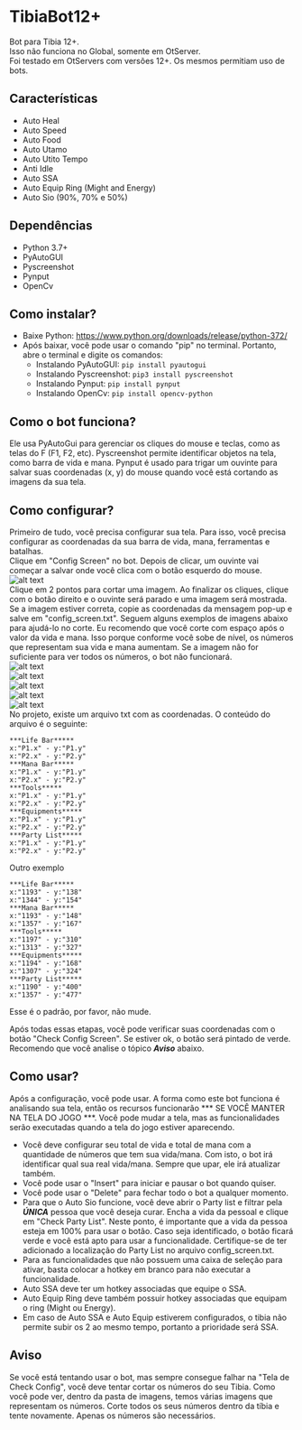 # TibiaBot12+
Bot para Tibia 12+. <br>
Isso não funciona no Global, somente em OtServer. <br>
Foi testado em OtServers com versões 12+. Os mesmos permitiam uso de bots.<br>

## Características
- Auto Heal
- Auto Speed
- Auto Food
- Auto Utamo
- Auto Utito Tempo
- Anti Idle
- Auto SSA
- Auto Equip Ring (Might and Energy)
- Auto Sio (90%, 70% e 50%)

## Dependências
- Python 3.7+
- PyAutoGUI
- Pyscreenshot
- Pynput
- OpenCv
## Como instalar?
- Baixe Python: https://www.python.org/downloads/release/python-372/
- Após baixar, você pode usar o comando "pip" no terminal. Portanto, abre o terminal e digite os comandos:
    - Instalando PyAutoGUI: ```pip install pyautogui```
    - Instalando Pyscreenshot: ```pip3 install pyscreenshot```
    - Instalando Pynput: ```pip install pynput```
    - Instalando OpenCv: ```pip install opencv-python```
## Como o bot funciona?
 Ele usa PyAutoGui para gerenciar os cliques do mouse e teclas, como as telas do F (F1, F2, etc). Pyscreenshot permite identificar objetos na tela, como barra de vida e mana. Pynput é usado para trigar um ouvinte para salvar suas coordenadas (x, y) do mouse quando você está cortando as imagens da sua tela.
## Como configurar?
Primeiro de tudo, você precisa configurar sua tela. Para isso, você precisa configurar as coordenadas da sua barra de vida, mana, ferramentas e batalhas.<br>
Clique em "Config Screen" no bot. Depois de clicar, um ouvinte vai começar a salvar onde você clica com o botão esquerdo do mouse.<br> 
![alt text](https://github.com/leoee/bot_for_tibia12.01/blob/master/images/bot.png)<br>
Clique em 2 pontos para cortar uma imagem. Ao finalizar os cliques, clique com o botão direito e o ouvinte será parado e uma imagem será mostrada. Se a imagem estiver correta, copie as coordenadas da mensagem pop-up e salve em "config_screen.txt". Seguem alguns exemplos de imagens abaixo para ajudá-lo no corte. Eu recomendo que você corte com espaço após o valor da vida e mana. Isso porque conforme você sobe de nível, os números que representam sua vida e mana aumentam. Se a imagem não for suficiente para ver todos os números, o bot não funcionará.<br>
![alt text](https://github.com/leoee/bot_for_tibia12.01/blob/master/images/lifeRD.png)<br>
![alt text](https://github.com/leoee/bot_for_tibia12.01/blob/master/images/manaRD.png)<br>
![alt text](https://github.com/leoee/bot_for_tibia12.01/blob/master/images/toolsRD.png)<br>
![alt text](https://github.com/leoee/bot_for_tibia12.01/blob/master/images/partyRD.png)<br>
![alt text](https://github.com/leoee/bot_for_tibia12.01/blob/master/images/equipmentRD.png)<br>
No projeto, existe um arquivo txt com as coordenadas. O conteúdo do arquivo é o seguinte:
```
***Life Bar*****
x:"P1.x" - y:"P1.y"
x:"P2.x" - y:"P2.y"
***Mana Bar*****
x:"P1.x" - y:"P1.y"
x:"P2.x" - y:"P2.y"
***Tools*****
x:"P1.x" - y:"P1.y"
x:"P2.x" - y:"P2.y"
***Equipments*****
x:"P1.x" - y:"P1.y"
x:"P2.x" - y:"P2.y"
***Party List*****
x:"P1.x" - y:"P1.y"
x:"P2.x" - y:"P2.y"
```
Outro exemplo<br>
```
***Life Bar*****
x:"1193" - y:"138"
x:"1344" - y:"154"
***Mana Bar*****
x:"1193" - y:"148"
x:"1357" - y:"167"
***Tools*****
x:"1197" - y:"310"
x:"1313" - y:"327"
***Equipments*****
x:"1194" - y:"168"
x:"1307" - y:"324"
***Party List*****
x:"1190" - y:"400"
x:"1357" - y:"477"
```
Esse é o padrão, por favor, não mude.<br>

Após todas essas etapas, você pode verificar suas coordenadas com o botão "Check Config Screen". Se estiver ok, o botão será pintado de verde. Recomendo que você analise o tópico ***Aviso*** abaixo.<br>

## Como usar?
Após a configuração, você pode usar. A forma como este bot funciona é analisando sua tela, então os recursos funcionarão *** SE VOCÊ MANTER NA TELA DO JOGO ***. Você pode mudar a tela, mas as funcionalidades serão executadas quando a tela do jogo estiver aparecendo.

- Você deve configurar seu total de vida e total de mana com a quantidade de números que tem sua vida/mana. Com isto, o bot irá identificar qual sua real vida/mana. Sempre que upar, ele irá atualizar também.
- Você pode usar o "Insert" para iniciar e pausar o bot quando quiser.
- Você pode usar o "Delete" para fechar todo o bot a qualquer momento.
- Para que o Auto Sio funcione, você deve abrir o Party list e filtrar pela ***ÚNICA*** pessoa que você deseja curar. Encha a vida da pessoal e clique em "Check Party List". Neste ponto, é importante que a vida da pessoa esteja em 100% para usar o botão. Caso seja identificado, o botão ficará verde e você está apto para usar a funcionalidade. Certifique-se de ter adicionado a localização do Party List no arquivo config_screen.txt.
- Para as funcionalidades que não possuem uma caixa de seleção para ativar, basta colocar a hotkey em branco para não executar a funcionalidade.
- Auto SSA deve ter um hotkey associadas que equipe o SSA.
- Auto Equip Ring deve também possuir hotkey associadas que equipam o ring (Might ou Energy).
- Em caso de Auto SSA e Auto Equip estiverem configurados, o tibia não permite subir os 2 ao mesmo tempo, portanto a prioridade será SSA.

## Aviso
Se você está tentando usar o bot, mas sempre consegue falhar na "Tela de Check Config", você deve tentar cortar os números do seu Tibia. Como você pode ver, dentro da pasta de imagens, temos várias imagens que representam os números. Corte todos os seus números dentro da tíbia e tente novamente. Apenas os números são necessários.
